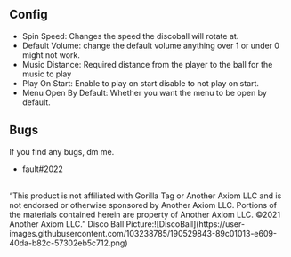 ## Config
- Spin Speed: Changes the speed the discoball will rotate at.
- Default Volume: change the default volume anything over 1 or under 0 might not work.
- Music Distance: Required distance from the player to the ball for the music to play
- Play On Start: Enable to play on start disable to not play on start.
- Menu Open By Default: Whether you want the menu to be open by default.


## Bugs

If you find any bugs, dm me. 
- fault#2022


<br/>
“This product is not affiliated with Gorilla Tag or Another Axiom LLC and is not endorsed or otherwise sponsored by Another Axiom LLC. Portions of the materials contained herein are property of Another Axiom LLC. ©2021 Another Axiom LLC.”
Disco Ball Picture:![DiscoBall](https://user-images.githubusercontent.com/103238785/190529843-89c01013-e609-40da-b82c-57302eb5c712.png)
